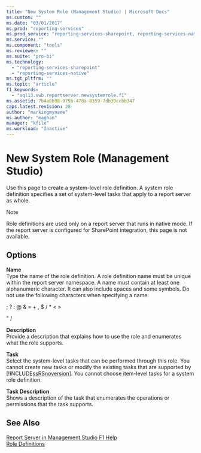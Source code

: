 ```yaml
---
title: "New System Role (Management Studio) | Microsoft Docs"
ms.custom: ""
ms.date: "03/01/2017"
ms.prod: "reporting-services"
ms.prod_service: "reporting-services-sharepoint, reporting-services-native"
ms.service: ""
ms.component: "tools"
ms.reviewer: ""
ms.suite: "pro-bi"
ms.technology: 
  - "reporting-services-sharepoint"
  - "reporting-services-native"
ms.tgt_pltfrm: ""
ms.topic: "article"
f1_keywords: 
  - "sql13.swb.reportserver.newsystemrole.f1"
ms.assetid: 7b4a0b98-975b-478a-8359-7db39ccbb347
caps.latest.revision: 28
author: "markingmyname"
ms.author: "maghan"
manager: "kfile"
ms.workload: "Inactive"
---
```

# New System Role (Management Studio)
  Use this page to create a system-level role definition. A system role definition specifies a set of system-level tasks that apply to a report server as whole.  
  
> [!NOTE]  
>  Role definitions are used only on a report server that runs in native mode. If the report server is configured for SharePoint integration, this page is not available.  
  
## Options  
 **Name**  
 Type the name of the role definition. A role definition name must be unique within the report server namespace. A name must contain at least one alphanumeric character. It can also include spaces and some symbols. Do not use the following characters when specifying a name:  
  
 ; ? : @ & = + , $ / * < >  
  
 " /  
  
 **Description**  
 Provide a description that explains how to use the role and enumerates what the role supports.  
  
 **Task**  
 Select the system-level tasks that can be performed through this role. You cannot create new tasks or modify the existing tasks that are supported by [!INCLUDE[ssRSnoversion](../../includes/ssrsnoversion-md.md)]. You cannot choose item-level tasks for a system role definition.  
  
 **Task Description**  
 Shows a description of the task that enumerates the operations or permissions that the task supports.  
  
## See Also  
 [Report Server in Management Studio F1 Help](../../reporting-services/tools/report-server-in-management-studio-f1-help.md)   
 [Role Definitions](../../reporting-services/security/role-definitions.md)  
  
  
